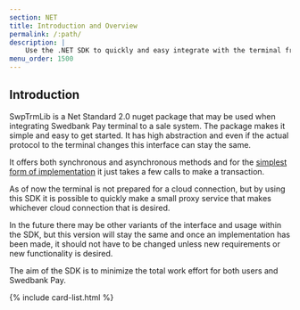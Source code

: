 ```yaml
---
section: NET
title: Introduction and Overview
permalink: /:path/
description: |
    Use the .NET SDK to quickly and easy integrate with the terminal from your POS solution. The aim of the SDK is to minimize the work effort for both users and Swedbank Pay.
menu_order: 1500
---
```


## Introduction

SwpTrmLib is a Net Standard 2.0 nuget package that may be used when integrating Swedbank Pay terminal to a sale system. The
package makes it simple and easy to get started.
It has high abstraction and even if the actual protocol to the terminal changes this interface can stay the same.

It offers both synchronous and asynchronous methods and for the [simplest form of implementation][client-style] it just takes a few calls to make a transaction.

As of now the terminal is not prepared for a cloud connection, but by using this SDK it is possible to quickly make a small proxy service that makes whichever cloud connection that is desired.

In the future there may be other variants of the interface and usage within the SDK, but this version will stay the same and once an implementation has been made, it should not have to be changed unless new requirements or new functionality is desired.

The aim of the SDK is to minimize the total work effort for both users and Swedbank Pay.

{% include card-list.html %}

[client-style]: /pax-terminal/NET/CodeExamples/#as-client-only
